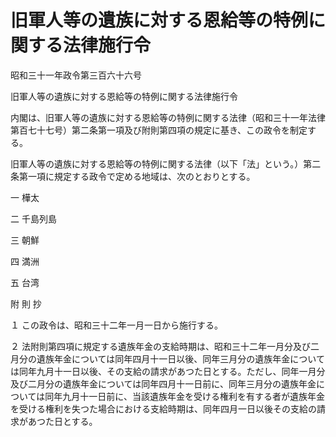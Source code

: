 # 旧軍人等の遺族に対する恩給等の特例に関する法律施行令

昭和三十一年政令第三百六十六号

旧軍人等の遺族に対する恩給等の特例に関する法律施行令

内閣は、旧軍人等の遺族に対する恩給等の特例に関する法律（昭和三十一年法律第百七十七号）第二条第一項及び附則第四項の規定に基き、この政令を制定する。

旧軍人等の遺族に対する恩給等の特例に関する法律（以下「法」という。）第二条第一項に規定する政令で定める地域は、次のとおりとする。

一 樺太

二 千島列島

三 朝鮮

四 満洲

五 台湾

附 則 抄

１ この政令は、昭和三十二年一月一日から施行する。

２ 法附則第四項に規定する遺族年金の支給時期は、昭和三十二年一月分及び二月分の遺族年金については同年四月十一日以後、同年三月分の遺族年金については同年九月十一日以後、その支給の請求があつた日とする。ただし、同年一月分及び二月分の遺族年金については同年四月十一日前に、同年三月分の遺族年金については同年九月十一日前に、当該遺族年金を受ける権利を有する者が遺族年金を受ける権利を失つた場合における支給時期は、同年四月一日以後その支給の請求があつた日とする。
